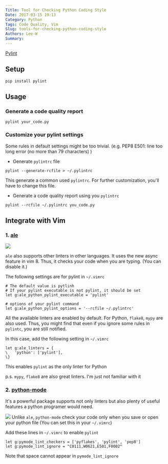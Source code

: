 ```yaml
---
Title: Tool for Checking Python Coding Style
Date: 2017-03-15 19:13
Category: Python
Tags: Code Quality, Vim
Slug: tools-for-checking-python-coding-style
Authors: Lee-W
Summary: 
---
```


[Pylint](https://www.pylint.org)



## Setup
```shell
pip install pylint
```

## Usage
### Generate a code quality report
```shell
pylint your_code.py
```

<!--more-->

### Customize your pylint settings
Some rules in default settings might be too trivial.
(e.g. PEP8 E501: line too long error (no more than 79 characters) )

- Generate `pylintrc` file
```shell
pylint --generate-rcfile > ~/.pylintrc
```
This generate a common used `pylintrc`.
For further customization, you'll have to change this file.

- Generate a code quality report using you `pylintrc`
```shell
pylint --rcfile ~/.pylintrc you_code.py
```


## Integrate with Vim
### 1. [ale](https://github.com/w0rp/ale)

![](https://i.imgur.com/vwpqY4G.png)

`ale` also supports other linters in other languages.
It uses the new async feature in vim 8.
Thus, it checks your code when you are typing. (You can disable it.)

The following settings are for pylint in `~/.vimrc`

```shell
# The default value is pytlinh
# If your pylint executable is not pylint, it should be set 
let g:ale_python_pylint_executable = 'pylint'

# options of your pylint command
let g:ale_python_pylint_options = '--rcfile ~/.pylintrc'
```

All the available linters are enabled by default.
For Python, `flake8`, `mypy` are also used.
Thus, you might find that even if you ignore some rules in `pylintc`, you are still notified.

In this case, add the following setting in `~/.vimrc`
```shell
let g:ale_linters = {
\   'python': ['pylint'],
\}
```
This enables `pylint` as the only linter for Python

p.s. `mypy`, `flake8` are also great linters. I'm just not familiar with it

### 2. [python-mode](https://github.com/python-mode/python-mode)
It's a powerful package supports not only linters but also plenty of useful features a python programer would need.

![](https://i.imgur.com/5FffIqN.png)
Unlike `ale`, `python-mode` check your code only when you save or open your python file (You can set this in your `~/.vimrc`)

Add these lines in `~/.vimrc`  to enable `pylint`
```
let g:pymode_lint_checkers = ['pyflakes', 'pylint', 'pep8']
let g:pymode_lint_ignore = "C0111,W0621,E501,F0002"
```
Note that space cannot appear in `pymode_lint_ignore`